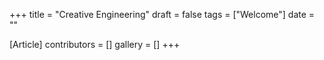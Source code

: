 +++
title = "Creative Engineering"
draft = false
tags = ["Welcome"]
date = ""

[Article]
contributors = []
gallery = []
+++
